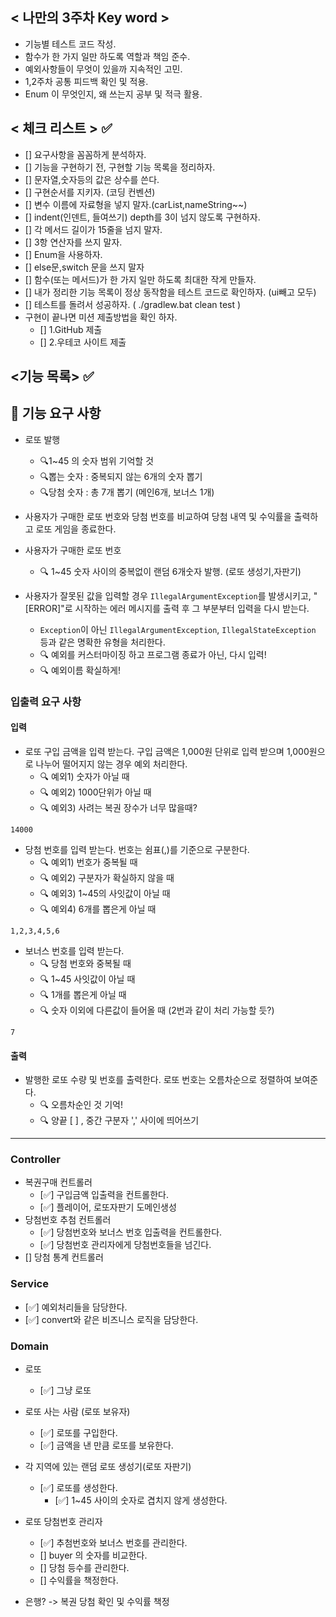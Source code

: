 ## < 나만의 3주차 Key word >

- 기능별 테스트 코드 작성.
- 함수가 한 가지 일만 하도록 역할과 책임 준수.
- 예외사항들이 무엇이 있을까 지속적인 고민.
- 1,2주차 공통 피드백 확인 및 적용.
- Enum 이 무엇인지, 왜 쓰는지 공부 및 적극 활용.


## < 체크 리스트 > ✅

- [] 요구사항을 꼼꼼하게 분석하자.
- [] 기능을 구현하기 전, 구현할 기능 목록을 정리하자.
- [] 문자열,숫자등의 값은 상수를 쓴다.
- [] 구현순서를 지키자. (코딩 컨벤션)
- [] 변수 이름에 자료형을 넣지 말자.(carList,nameString~~)
- [] indent(인덴트, 들여쓰기) depth를 3이 넘지 않도록 구현하자.
- [] 각 메서드 길이가 15줄을 넘지 말자.
- [] 3항 연산자를 쓰지 말자.
- [] Enum을 사용하자.
- [] else문,switch 문을 쓰지 말자
- [] 함수(또는 메서드)가 한 가지 일만 하도록 최대한 작게 만들자.
- [] 내가 정리한 기능 목록이 정상 동작함을 테스트 코드로 확인하자. (ui빼고 모두)
- [] 테스트를 돌려서 성공하자. ( ./gradlew.bat clean test )
- 구현이 끝나면 미션 제출방법을 확인 하자.
    - [] 1.GitHub 제출
    - [] 2.우테코 사이트 제출

  
## <기능 목록> ✅

## 🚀 기능 요구 사항

- 로또 발행
  - 🔍1~45 의 숫자 범위 기억할 것
  - 🔍뽑는 숫자 : 중복되지 않는 6개의 숫자 뽑기
  - 🔍당첨 숫자 : 총 7개 뽑기 (메인6개, 보너스 1개)

- 사용자가 구매한 로또 번호와 당첨 번호를 비교하여 당첨 내역 및 수익률을 출력하고 로또 게임을 종료한다.

- 사용자가 구매한 로또 번호
  - 🔍 1~45 숫자 사이의 중복없이 랜덤 6개숫자 발행. (로또 생성기,자판기)

- 사용자가 잘못된 값을 입력할 경우 `IllegalArgumentException`를 발생시키고, "[ERROR]"로 시작하는 에러 메시지를 출력 후 그 부분부터 입력을 다시 받는다.
    - `Exception`이 아닌 `IllegalArgumentException`, `IllegalStateException` 등과 같은 명확한 유형을 처리한다.
    - 🔍 예외를 커스터마이징 하고 프로그램 종료가 아닌, 다시 입력!
    - 🔍 예외이름 확실하게!

### 입출력 요구 사항

#### 입력

- 로또 구입 금액을 입력 받는다. 구입 금액은 1,000원 단위로 입력 받으며 1,000원으로 나누어 떨어지지 않는 경우 예외 처리한다.
    - 🔍 예외1) 숫자가 아닐 때
    - 🔍 예외2) 1000단위가 아닐 때
    - 🔍 예외3) 사려는 복권 장수가 너무 많을때?
```
14000
```

- 당첨 번호를 입력 받는다. 번호는 쉼표(,)를 기준으로 구분한다.
    - 🔍 예외1) 번호가 중복될 때 
    - 🔍 예외2) 구분자가 확실하지 않을 때
    - 🔍 예외3) 1~45의 사잇값이 아닐 때
    - 🔍 예외4) 6개를 뽑은게 아닐 때
```
1,2,3,4,5,6
```

- 보너스 번호를 입력 받는다.
    - 🔍 당첨 번호와 중복될 때
    - 🔍 1~45 사잇값이 아닐 때
    - 🔍 1개를 뽑은게 아닐 때
    - 🔍 숫자 이외에 다른값이 들어올 때 (2번과 같이 처리 가능할 듯?)
```
7
```

#### 출력

- 발행한 로또 수량 및 번호를 출력한다. 로또 번호는 오름차순으로 정렬하여 보여준다.
    - 🔍 오름차순인 것 기억!
    - 🔍 양끝 [ ] , 중간 구분자 ','  사이에 띄어쓰기


---
### Controller

- 복권구매 컨트롤러 
  - [✅] 구입금액 입출력을 컨트롤한다. 
  - [✅] 플레이어, 로또자판기 도메인생성
- 당첨번호 추첨 컨트롤러 
  - [✅] 당첨번호와 보너스 번호 입출력을 컨트롤한다.
  - [✅] 당첨번호 관리자에게 당첨번호들을 넘긴다.
- [] 당첨 통계 컨트롤러 

### Service

- [✅] 예외처리들을 담당한다.
- [✅] convert와 같은 비즈니스 로직을 담당한다.

### Domain

- 로또
  - [✅] 그냥 로또
- 로또 사는 사람 (로또 보유자)
  - [✅] 로또를 구입한다.
  - [✅] 금액을 낸 만큼 로또를 보유한다.
- 각 지역에 있는 랜덤 로또 생성기(로또 자판기)
  - [✅] 로또를 생성한다.
    - [✅] 1~45 사이의 숫자로 겹치지 않게 생성한다.
- 로또 당첨번호 관리자
  - [✅] 추첨번호와 보너스 번호를 관리한다.
  - [] buyer 의 숫자를 비교한다.
  - [] 당첨 등수를 관리한다.
  - [] 수익률을 책정한다.

- 은행? -> 복권 당첨 확인 및 수익률 책정

